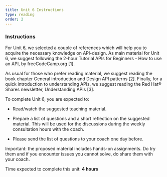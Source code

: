 ```yaml
---
title: Unit 6 Instructions 
type: reading
order: 2
---
```


### Instructions 

For Unit 6, we selected a couple of references which will help you to acquire the necessary knowledge on API-design.  As main material for Unit 6, we suggest following the 2-hour Tutorial APIs for Beginners - How to use an API, by freeCodeCamp.org [1].  

 

As usual for those who prefer reading material, we suggest reading the book chapter General introduction and Design API patterns  [2]. Finally, for a quick introduction to understanding APIs, we suggest reading the Red Hat® Shares newsletter, Understanding APIs [3].  

To complete Unit 6, you are expected to: 

 - Read/watch the suggested teaching material. 

 - Prepare a list of questions and a short reflection on the suggested material. This will be used for the discussions during the weekly consultation hours with the coach.  

 - Please send the list of questions to your coach one day before. 

Important: the proposed material includes hands-on assignments. Do try them and if you encounter issues you cannot solve, do share them with your coach. 

Time expected to complete this unit: **4 hours**
